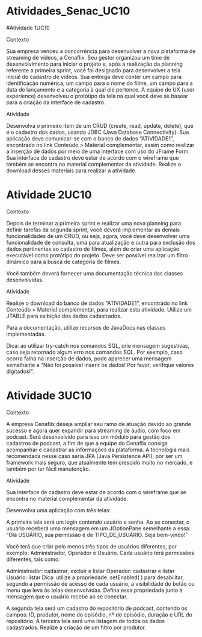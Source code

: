# Atividades_Senac_UC10


#Atividade 1UC10

Contexto

Sua empresa venceu a concorrência para desenvolver a nova plataforma de streaming de vídeos, a Cenaflix. Seu gestor organizou um time de desenvolvimento para iniciar o projeto e, após a realização da planning referente a primeira sprint, você foi designado para desenvolver a tela inicial do cadastro de vídeos. Sua entrega deve conter um campo para identificação numérica, um campo para o nome do filme, um campo para a data de lançamento e a categoria à qual ele pertence. A equipe de UX (user experience) desenvolveu o protótipo da tela na qual você deve se basear para a criação da interface de cadastro.

 

Atividade

Desenvolva o primeiro item de um CRUD (create, read, update, delete), que é o cadastro dos dados, usando JDBC (Java Database Connectivity). Sua aplicação deve comunicar-se com o banco de dados “ATIVIDADE1”, encontrado no link Conteúdo > Material complementar, assim como realizar a inserção de dados por meio de uma interface com uso do JFrame Form. Sua interface de cadastro deve estar de acordo com o wireframe que também se encontra no material complementar da atividade. Realize o download desses materiais para realizar a atividade.


# Atividade 2UC10

Contexto

Depois de terminar a primeira sprint e realizar uma nova planning para definir tarefas da segunda sprint, você deverá implementar as demais funcionalidades de um CRUD, ou seja, agora, você deve desenvolver uma funcionalidade de consulta, uma para atualização e outra para exclusão dos dados pertinentes ao cadastro de filmes, além de criar uma aplicação executável como protótipo do projeto. Deve ser possível realizar um filtro dinâmico para a busca de categoria de filmes.

Você também deverá fornecer uma documentação técnica das classes desenvolvidas.

 

Atividade

Realize o download do banco de dados “ATIVIDADE1”, encontrado no link Conteúdo > Material complementar, para realizar esta atividade. Utilize um JTABLE para exibição dos dados cadastrados.

Para a documentação, utilize recursos de JavaDocs nas classes implementadas.

Dica: ao utilizar try-catch nos comandos SQL, crie mensagem sugestivas, caso seja retornado algum erro nos comandos SQL. Por exemplo, caso ocorra falha na inserção de dados, pode aparecer uma mensagem semelhante a “Não foi possível inserir os dados! Por favor, verifique valores digitados!”.



# Atividade 3UC10
Contexto

A empresa Cenaflix deseja ampliar seu ramo de atuação devido ao grande sucesso e agora quer expandir para streaming de áudio, com foco em podcast. Será desenvolvido para isso um módulo para gestão dos cadastros de podcast, a fim de que a equipe do Cenaflix consiga acompanhar e cadastrar as informações da plataforma. A tecnologia mais recomendada nesse caso seria JPA (Java Persistence API), por ser um framework mais seguro, que atualmente tem crescido muito no mercado, e também por ter fácil manutenção.

 

Atividade

Sua interface de cadastro deve estar de acordo com o wireframe que se encontra no material complementar da atividade.

Desenvolva uma aplicação com três telas:

A primeira tela será um login contendo usuário e senha. Ao se conectar, o usuário receberá uma mensagem em um JOptionPane semelhante a essa:
“Olá USUÁRIO, sua permissão é de TIPO_DE_USUÁRIO. Seja bem-vindo!”

Você terá que criar pelo menos três tipos de usuários diferentes, por exemplo: Administrador, Operador e Usuário. Cada usuário terá permissões diferentes, tais como:

Administrador: cadastrar, excluir e listar
Operador: cadastrar e listar
Usuário: listar
Dica: utilize a propriedade .setEnabled( ) para desabilitar, segundo a permissão de acesso de cada usuário, a visibilidade do botão ou menu que leva às telas desenvolvidas. Defina essa propriedade junto à mensagem que o usuário recebe ao se conectar.

A segunda tela será um cadastro do repositório de podcast, contendo os campos: ID, produtor, nome do episódio, nº do episódio, duração e URL do repositório.
A terceira tela será uma listagem de todos os dados cadastrados.
Realize a criação de um filtro por produtor.
